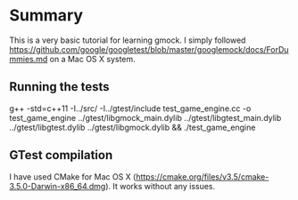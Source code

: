 # Summary

This is a very basic tutorial for learning gmock. I simply followed https://github.com/google/googletest/blob/master/googlemock/docs/ForDummies.md on a Mac OS X system.

## Running the tests

g++ -std=c++11 -I../src/ -I../gtest/include test_game_engine.cc -o test_game_engine ../gtest/libgmock_main.dylib ../gtest/libgtest_main.dylib ../gtest/libgtest.dylib ../gtest/libgmock.dylib && ./test_game_engine

## GTest compilation

I have used CMake for Mac OS X (https://cmake.org/files/v3.5/cmake-3.5.0-Darwin-x86_64.dmg). It works without any issues.